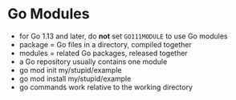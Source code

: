 # Go Modules

- for Go 1.13 and later, do **not** set `GO111MODULE` to use Go modules
- package = Go files in a directory, compiled together
- modules = related Go packages, released together
- a Go repository usually contains one module
- go mod init my/stupid/example
- go mod install my/stupid/example
- go commands work relative to the working directory
